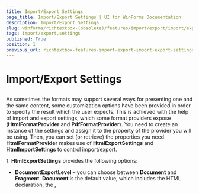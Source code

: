 ```yaml
---
title: Import/Export Settings
page_title: Import/Export Settings | UI for WinForms Documentation
description: Import/Export Settings
slug: winforms/richtextbox-(obsolete)/features/import/export/import/export-settings
tags: import/export,settings
published: True
position: 1
previous_url: richtextbox-features-import-export-import-export-settings
---
```


# Import/Export Settings



## 

As sometimes the formats may support several ways for presenting one and the same content, some customization options have been provided in order to specify the result which the user expects. This is achieved with the help of import and export settings, which some format providers expose (__HtmlFormatProvider__ and __PdfFormatProvider__). You need to create an instance of the settings and assign it to the property of the provider you will be using. Then, you can set (or retrieve) the properties you need. __HtmlFormatProvider__ makes use of __HtmlExportSettings__ and __HtmlImportSettings__ to control import/export.

1\. __HtmlExportSettings__ provides the following options:

  * __DocumentExportLevel__ – you can choose between __Document__ and __Fragment__. __Document__ is the default value, which includes the HTML declaration, the __<HTML>__, __<TITLE>__, __<HEAD>__ and __<BODY>__ tags, whereas setting the document export level to __Fragment__ results in exporting the content of the __<BODY>__ tag only.

  * __StylesExportMode__ – the options here are __Inline__ and __Classes__, the default one being __Classes__. Predefined classes is the preferred way for setting styles, yet inline styles may be useful with regard to the consumer of the HTML. For instance, in order to use the exported HTML in __Telerik Reporting__, the __StylesExportMode__ needs to be set to __Inline__.

  * __ImageExportMode__ – the user can choose between several options or even provide his own implementation by choosing the __ImageExportingEvent__ option for the __ImageExportMode__ property and handling the __ImageExportingEvent__. The __UriSource__ option can be used if you want to export an image by setting its __src__ property to the __URL__ rather than having the raw data in the exported document.

2\. __HtmlImportSettings__ provides the following options: 

  * __UseDefaultStylesheetForFontProperties__ – a __Boolean__ property indicating whether the default font properties of RadRichTextBox or the defaults in the HTML specification should be used for the elements that do not set their __FontSize__, __FontFamily__, __FontWeight__ and __FontStyle__ explicitly.

  * __LoadImageFromUrl__ event – this event was introduced at a time when __HtmlFormatProvider__ did not automatically load images from URLs. The feature is currently supported out of the box, but this event can be useful if using virtual directories and files on the server.

__PdfFormatProvider__ exposes an __ExportSettings__ property of type __PdfExportSettings__, which can be used in the same way as the export settings of __HtmlFormatProvider__.

__PdfExportSettings__ include the following options:

* __ContentsCompressionMode__ – this property allows you to choose if you wish to make use of compression (by setting it to __Deflate__ or __Automatic__) or not (__PdfContentsCompressionMode.None__) of the text content of the document.

* __ContentsDeflaterCompressionLevel__ – an integer between -1 and 9, used to get or set the compression level to be used when deflating the content of the document.  Default Compression is __-1__, No Compression is __0__ and Best Compression is __9__;

* __ImagesCompressionMode__ – the user can choose between __None__, __Jpeg__ (supported only for images, imported as JPEG), Deflate (the deflate algorithm will be applied to compress the images) or __Automatic__ (the best algorithm will be automatically decided upon for you).

* __ImagesDeflaterCompressionLevel__ – same as __ContentsDeflaterCompressionLevel__, but applied to the images in the document. This property is respected when an image is compressed with __Deflate__.

>tip __PDF import__ is currently __not__ supported, so there are not any import settings.
>

>tip There are not any __Import__ or __ExportSettings__ for __XAML__ either, as the __XAML__ serialization is lossless and all elements are imported and exported as they would appear  if declared in a __XAML__ page in the application. __DocxFormatProvider__ does not currently provide any settings as the document content is matched as closely as possible to the Word document.
>

